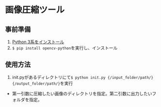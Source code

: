 # 画像圧縮ツール

## 事前準備

1. [Python 3系をインストール](https://www.python.org/downloads/)
2. `$ pip install opencv-python`を実行し、インストール

## 使用方法

1. init.pyがあるディレクトリにて`$ python init.py {/input_folder/path/} {/output_folder/path/}`を実行
  - 第一引数に圧縮したい画像のディレクトリを指定。第二引数に出力したいフォルダを指定。

